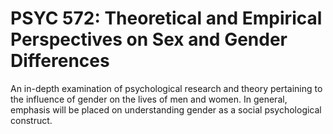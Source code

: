 # PSYC 572: Theoretical and Empirical Perspectives on Sex and Gender Differences

An in-depth examination of psychological research and theory pertaining to the influence of gender on the lives of men and women. In general, emphasis will be placed on understanding gender as a social psychological construct.